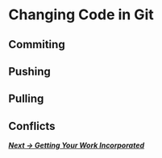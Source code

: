 # Changing Code in Git
<!--TODO: Talk about Merging and Stashing too-->
<!--re stashing : 3 scenarios: 
1. You pull, you have unsaved changes (stash)
2. You pull, you've committed (merge conflict)
3. You pull, you have no changes or your commits are unrelated-->

<!--TODO: talk about git diff to view changes-->
<!--TODO: Talk about removing changes-->

## Commiting
<!--TODO: Get them to change something meaningful, not just their names-->

## Pushing

## Pulling

## Conflicts

***[Next -> Getting Your Work Incorporated](incorporatingcode.md)***
